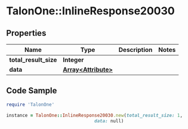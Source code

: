 # TalonOne::InlineResponse20030

## Properties

Name | Type | Description | Notes
------------ | ------------- | ------------- | -------------
**total_result_size** | **Integer** |  | 
**data** | [**Array&lt;Attribute&gt;**](Attribute.md) |  | 

## Code Sample

```ruby
require 'TalonOne'

instance = TalonOne::InlineResponse20030.new(total_result_size: 1,
                                 data: null)
```


